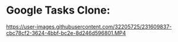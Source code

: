 # Google Tasks Clone:



https://user-images.githubusercontent.com/32205725/231609837-cbc78cf2-3624-4bbf-bc2e-8d246d596801.MP4

